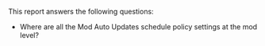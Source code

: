 This report answers the following questions:

- Where are all the Mod Auto Updates schedule policy settings at the mod level?